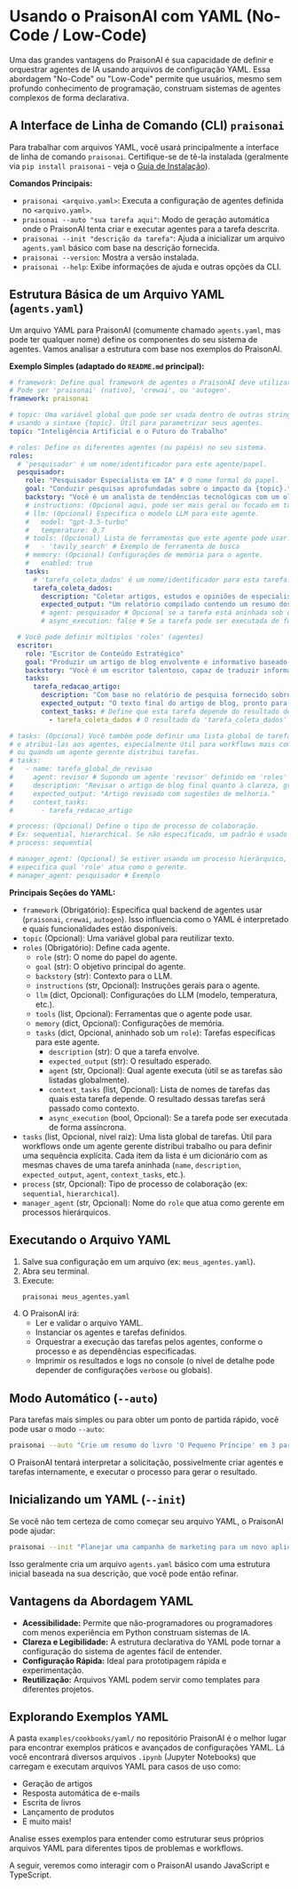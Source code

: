 # Usando o PraisonAI com YAML (No-Code / Low-Code)

Uma das grandes vantagens do PraisonAI é sua capacidade de definir e orquestrar agentes de IA usando arquivos de configuração YAML. Essa abordagem "No-Code" ou "Low-Code" permite que usuários, mesmo sem profundo conhecimento de programação, construam sistemas de agentes complexos de forma declarativa.

## A Interface de Linha de Comando (CLI) `praisonai`

Para trabalhar com arquivos YAML, você usará principalmente a interface de linha de comando `praisonai`. Certifique-se de tê-la instalada (geralmente via `pip install praisonai` - veja o [Guia de Instalação](./../01_instalacao/00_instalacao_windows.md)).

**Comandos Principais:**

*   `praisonai <arquivo.yaml>`: Executa a configuração de agentes definida no `<arquivo.yaml>`.
*   `praisonai --auto "sua tarefa aqui"`: Modo de geração automática onde o PraisonAI tenta criar e executar agentes para a tarefa descrita.
*   `praisonai --init "descrição da tarefa"`: Ajuda a inicializar um arquivo `agents.yaml` básico com base na descrição fornecida.
*   `praisonai --version`: Mostra a versão instalada.
*   `praisonai --help`: Exibe informações de ajuda e outras opções da CLI.

## Estrutura Básica de um Arquivo YAML (`agents.yaml`)

Um arquivo YAML para PraisonAI (comumente chamado `agents.yaml`, mas pode ter qualquer nome) define os componentes do seu sistema de agentes. Vamos analisar a estrutura com base nos exemplos do PraisonAI.

**Exemplo Simples (adaptado do `README.md` principal):**

```yaml
# framework: Define qual framework de agentes o PraisonAI deve utilizar por baixo dos panos.
# Pode ser 'praisonai' (nativo), 'crewai', ou 'autogen'.
framework: praisonai

# topic: Uma variável global que pode ser usada dentro de outras strings no YAML
# usando a sintaxe {topic}. Útil para parametrizar seus agentes.
topic: "Inteligência Artificial e o Futuro do Trabalho"

# roles: Define os diferentes agentes (ou papéis) no seu sistema.
roles:
  # 'pesquisador' é um nome/identificador para este agente/papel.
  pesquisador:
    role: "Pesquisador Especialista em IA" # O nome formal do papel.
    goal: "Conduzir pesquisas aprofundadas sobre o impacto da {topic}."
    backstory: "Você é um analista de tendências tecnológicas com um olhar crítico e habilidade para encontrar informações relevantes e dados prospectivos sobre {topic}."
    # instructions: (Opcional aqui, pode ser mais geral ou focado em tarefas específicas)
    # llm: (Opcional) Especifica o modelo LLM para este agente.
    #   model: "gpt-3.5-turbo"
    #   temperature: 0.7
    # tools: (Opcional) Lista de ferramentas que este agente pode usar.
    #   - 'tavily_search' # Exemplo de ferramenta de busca
    # memory: (Opcional) Configurações de memória para o agente.
    #   enabled: true
    tasks:
      # 'tarefa_coleta_dados' é um nome/identificador para esta tarefa.
      tarefa_coleta_dados:
        description: "Coletar artigos, estudos e opiniões de especialistas publicados nos últimos 6 meses sobre o impacto da {topic}. Identificar os principais argumentos, previsões e preocupações."
        expected_output: "Um relatório compilado contendo um resumo dos principais achados, lista de fontes e trechos relevantes. O relatório deve ter no máximo 1000 palavras."
        # agent: pesquisador # Opcional se a tarefa está aninhada sob o 'role' que a executa.
        # async_execution: false # Se a tarefa pode ser executada de forma assíncrona.

  # Você pode definir múltiplos 'roles' (agentes)
  escritor:
    role: "Escritor de Conteúdo Estratégico"
    goal: "Produzir um artigo de blog envolvente e informativo baseado na pesquisa sobre {topic}."
    backstory: "Você é um escritor talentoso, capaz de traduzir informações complexas em conteúdo acessível e cativante para um público geral interessado em tecnologia."
    tasks:
      tarefa_redacao_artigo:
        description: "Com base no relatório de pesquisa fornecido sobre {topic}, escrever um artigo de blog de aproximadamente 800 palavras. O artigo deve ser bem estruturado, com introdução, desenvolvimento dos pontos principais e conclusão. Usar uma linguagem clara e exemplos práticos."
        expected_output: "O texto final do artigo de blog, pronto para publicação, incluindo um título chamativo e sugestões de subtítulos."
        context_tasks: # Define que esta tarefa depende do resultado de outra(s).
          - tarefa_coleta_dados # O resultado da 'tarefa_coleta_dados' do 'pesquisador' será passado como contexto.

# tasks: (Opcional) Você também pode definir uma lista global de tarefas
# e atribuí-las aos agentes, especialmente útil para workflows mais complexos
# ou quando um agente gerente distribui tarefas.
# tasks:
#   - name: tarefa_global_de_revisao
#     agent: revisor # Supondo um agente 'revisor' definido em 'roles'
#     description: "Revisar o artigo de blog final quanto à clareza, gramática e precisão."
#     expected_output: "Artigo revisado com sugestões de melhoria."
#     context_tasks:
#       - tarefa_redacao_artigo

# process: (Opcional) Define o tipo de processo de colaboração.
# Ex: sequential, hierarchical. Se não especificado, um padrão é usado (geralmente sequencial).
# process: sequential

# manager_agent: (Opcional) Se estiver usando um processo hierárquico,
# especifica qual 'role' atua como o gerente.
# manager_agent: pesquisador # Exemplo
```

**Principais Seções do YAML:**

*   `framework` (Obrigatório): Especifica qual backend de agentes usar (`praisonai`, `crewai`, `autogen`). Isso influencia como o YAML é interpretado e quais funcionalidades estão disponíveis.
*   `topic` (Opcional): Uma variável global para reutilizar texto.
*   `roles` (Obrigatório): Define cada agente.
    *   `role` (str): O nome do papel do agente.
    *   `goal` (str): O objetivo principal do agente.
    *   `backstory` (str): Contexto para o LLM.
    *   `instructions` (str, Opcional): Instruções gerais para o agente.
    *   `llm` (dict, Opcional): Configurações do LLM (modelo, temperatura, etc.).
    *   `tools` (list, Opcional): Ferramentas que o agente pode usar.
    *   `memory` (dict, Opcional): Configurações de memória.
    *   `tasks` (dict, Opcional, aninhado sob um `role`): Tarefas específicas para este agente.
        *   `description` (str): O que a tarefa envolve.
        *   `expected_output` (str): O resultado esperado.
        *   `agent` (str, Opcional): Qual agente executa (útil se as tarefas são listadas globalmente).
        *   `context_tasks` (list, Opcional): Lista de nomes de tarefas das quais esta tarefa depende. O resultado dessas tarefas será passado como contexto.
        *   `async_execution` (bool, Opcional): Se a tarefa pode ser executada de forma assíncrona.
*   `tasks` (list, Opcional, nível raiz): Uma lista global de tarefas. Útil para workflows onde um agente gerente distribui trabalho ou para definir uma sequência explícita. Cada item da lista é um dicionário com as mesmas chaves de uma tarefa aninhada (`name`, `description`, `expected_output`, `agent`, `context_tasks`, etc.).
*   `process` (str, Opcional): Tipo de processo de colaboração (ex: `sequential`, `hierarchical`).
*   `manager_agent` (str, Opcional): Nome do `role` que atua como gerente em processos hierárquicos.

## Executando o Arquivo YAML

1.  Salve sua configuração em um arquivo (ex: `meus_agentes.yaml`).
2.  Abra seu terminal.
3.  Execute:
    ```bash
    praisonai meus_agentes.yaml
    ```
4.  O PraisonAI irá:
    *   Ler e validar o arquivo YAML.
    *   Instanciar os agentes e tarefas definidos.
    *   Orquestrar a execução das tarefas pelos agentes, conforme o processo e as dependências especificadas.
    *   Imprimir os resultados e logs no console (o nível de detalhe pode depender de configurações `verbose` ou globais).

## Modo Automático (`--auto`)

Para tarefas mais simples ou para obter um ponto de partida rápido, você pode usar o modo `--auto`:

```bash
praisonai --auto "Crie um resumo do livro 'O Pequeno Príncipe' em 3 parágrafos."
```
O PraisonAI tentará interpretar a solicitação, possivelmente criar agentes e tarefas internamente, e executar o processo para gerar o resultado.

## Inicializando um YAML (`--init`)

Se você não tem certeza de como começar seu arquivo YAML, o PraisonAI pode ajudar:

```bash
praisonai --init "Planejar uma campanha de marketing para um novo aplicativo de fitness"
```
Isso geralmente cria um arquivo `agents.yaml` básico com uma estrutura inicial baseada na sua descrição, que você pode então refinar.

## Vantagens da Abordagem YAML

*   **Acessibilidade:** Permite que não-programadores ou programadores com menos experiência em Python construam sistemas de IA.
*   **Clareza e Legibilidade:** A estrutura declarativa do YAML pode tornar a configuração do sistema de agentes fácil de entender.
*   **Configuração Rápida:** Ideal para prototipagem rápida e experimentação.
*   **Reutilização:** Arquivos YAML podem servir como templates para diferentes projetos.

## Explorando Exemplos YAML

A pasta `examples/cookbooks/yaml/` no repositório PraisonAI é o melhor lugar para encontrar exemplos práticos e avançados de configurações YAML. Lá você encontrará diversos arquivos `.ipynb` (Jupyter Notebooks) que carregam e executam arquivos YAML para casos de uso como:

*   Geração de artigos
*   Resposta automática de e-mails
*   Escrita de livros
*   Lançamento de produtos
*   E muito mais!

Analise esses exemplos para entender como estruturar seus próprios arquivos YAML para diferentes tipos de problemas e workflows.

A seguir, veremos como interagir com o PraisonAI usando JavaScript e TypeScript.
